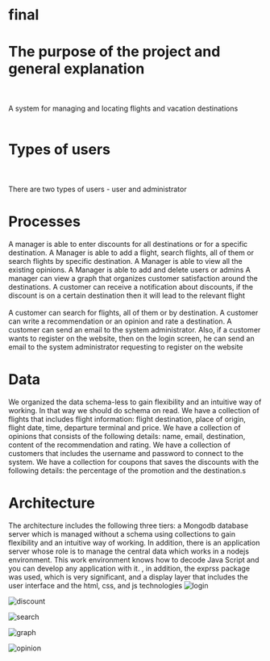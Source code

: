 # final
# The purpose of the project and general explanation <br> </br>
A system for managing and locating flights and vacation destinations <br> </br>
# Types of users <br> </br>
There are two types of users - user and administrator
# Processes
A manager is able to enter discounts for all destinations or for a specific destination. A Manager is able to add a flight, search flights, all of them or search flights by specific destination. A Manager is able to view all the existing opinions. A Manager is able to add and delete users or admins
A manager can view a graph that organizes customer satisfaction around the destinations. A customer can receive a notification about discounts, if the discount is on a certain destination then it will lead to the relevant flight <br> </br>
A customer can search for flights, all of them or by destination. A customer can write a recommendation or an opinion and rate a destination. A customer can send an email to the system administrator. Also, if a customer wants to register on the website, then on the login screen, he can send an email to the system administrator requesting to register on the website

# Data
We organized the data schema-less to gain flexibility and an intuitive way of working. In that way we should do schema on read. We have a collection of flights that includes flight information: flight destination, place of origin, flight date, time, departure terminal and price. We have a collection of opinions that consists of the following details: name, email, destination, content of the recommendation and rating. We have a collection of customers that includes the username and password to connect to the system. We have a collection for coupons that saves the discounts with the following details: the percentage of the promotion and the destination.s

# Architecture 
The architecture includes the following three tiers: a Mongodb database server which is managed without a schema using collections to gain flexibility and an intuitive way of working. In addition, there is an application server whose role is to manage the central data which works in a nodejs environment. This work environment knows how to decode Java Script and you can develop any application with it. , in addition, the exprss package was used, which is very significant, and a display layer that includes the user interface and the html, css, and js technologies
![login](https://github.com/MorShirin/final/assets/135598988/3b4157a7-a4f8-4bf9-86a6-61f74e7f0a3a)


![discount](https://github.com/MorShirin/final/assets/135598988/edfb194b-b309-4d97-843a-dc172d80cf52)




![search](https://github.com/MorShirin/final/assets/135598988/9b700da4-9636-485d-a2cf-cef7872c553c)




![graph](https://github.com/MorShirin/final/assets/135598988/cc8797e0-dbed-4d14-a876-967d7f874605)



![opinion](https://github.com/MorShirin/final/assets/135598988/ba667198-ae4c-483d-983c-191472d33bfb)
